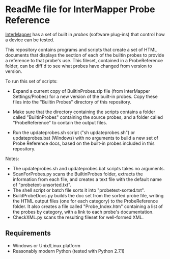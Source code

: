 # ReadMe file for InterMapper Probe Reference

[InterMapper](http://intermapper.com) has a set of built in *probes* (software plug-ins) that control how a device can be tested.

This repository contains programs and scripts that create a set of HTML documents that displays the <definition> section of each of the builtin probes to provide a reference to that probe's use. This fileset, contained in a ProbeReference folder, can be diff'd to see what probes have changed from version to version. 

To run this set of scripts:
- Expand a current copy of BuiltinProbes.zip file (from InterMapper Settings/Probes) for a new version of the built-in probes. Copy these files into the "Builtin Probes" directory of this repository.

- Make sure that the directory containing the scripts contains a folder called "BuiltinProbes" containing the source probes, and a folder called "ProbeReference" to contain the output files.

- Run the updateprobes.sh script ("sh updateprobes.sh") or updateprobes.bat (Windows) with no arguments to build a new set of Probe Reference docs, based on the built-in probes included in this repository.

Notes:
- The updateprobes.sh and updateprobes.bat scripts takes no arguments. 
- ScanForProbes.py scans the BuiltinProbes folder, extracts the information from each file, and creates a text file with the default name of "probetext-unsorted.txt".
- The shell script or batch file sorts it into "probetext-sorted.txt".
- BuildProbeDocs.py builds the doc set from the sorted probe file, writing the HTML output files (one for each category) to the ProbeReference folder. It also creates a file called "Probe_Index.htm" containing a list of the probes by category, with a link to each probe's documentation.
- CheckXML.py scans the resulting fileset for well-formed XML.

## Requirements
- Windows or Unix/Linux platform
- Reasonably modern Python (tested with Python 2.7.1)
